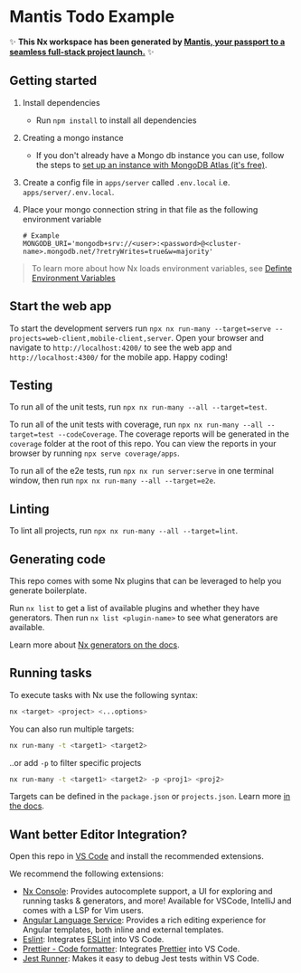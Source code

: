 # Mantis Todo Example

✨ **This Nx workspace has been generated by [Mantis, your passport to a seamless full-stack project launch.](https://github.com/futurizeworld/mantis-cli)** ✨

## Getting started

1. Install dependencies

   - Run `npm install` to install all dependencies

2. Creating a mongo instance

   - If you don't already have a Mongo db instance you can use, follow the steps to [set up an instance with MongoDB Atlas (it's free)](https://www.mongodb.com/docs/atlas/getting-started/).

3. Create a config file in `apps/server` called `.env.local` i.e. `apps/server/.env.local`.
4. Place your mongo connection string in that file as the following environment variable

   ```shell
   # Example
   MONGODB_URI='mongodb+srv://<user>:<password>@<cluster-name>.mongodb.net/?retryWrites=true&w=majority'
   ```

> To learn more about how Nx loads environment variables, see [Definte Environment Variables](https://nx.dev/recipes/tips-n-tricks/define-environment-variables#define-environment-variables)

## Start the web app

To start the development servers run `npx nx run-many --target=serve --projects=web-client,mobile-client,server`. Open your browser and navigate to `http://localhost:4200/` to see the web app and `http://localhost:4300/` for the mobile app. Happy coding!

## Testing

To run all of the unit tests, run `npx nx run-many --all --target=test`.

To run all of the unit tests with coverage, run `npx nx run-many --all --target=test --codeCoverage`. The coverage reports will be generated in the `coverage` folder at the root of this repo. You can view the reports in your browser by running `npx serve coverage/apps`.

To run all of the e2e tests, run `npx nx run server:serve` in one terminal window, then run `npx nx run-many --all --target=e2e`.

## Linting

To lint all projects, run `npx nx run-many --all --target=lint`.

## Generating code

This repo comes with some Nx plugins that can be leveraged to help you generate boilerplate.

Run `nx list` to get a list of available plugins and whether they have generators. Then run `nx list <plugin-name>` to see what generators are available.

Learn more about [Nx generators on the docs](https://nx.dev/plugin-features/use-code-generators).

## Running tasks

To execute tasks with Nx use the following syntax:

```bash
nx <target> <project> <...options>
```

You can also run multiple targets:

```bash
nx run-many -t <target1> <target2>
```

..or add `-p` to filter specific projects

```bash
nx run-many -t <target1> <target2> -p <proj1> <proj2>
```

Targets can be defined in the `package.json` or `projects.json`. Learn more [in the docs](https://nx.dev/core-features/run-tasks).

## Want better Editor Integration?

Open this repo in [VS Code](https://code.visualstudio.com/) and install the recommended extensions.

We recommend the following extensions:

- [Nx Console](https://nx.dev/nx-console): Provides autocomplete support, a UI for exploring and running tasks & generators, and more! Available for VSCode, IntelliJ and comes with a LSP for Vim users.
- [Angular Language Service](https://marketplace.visualstudio.com/items?itemName=Angular.ng-template): Provides a rich editing experience for Angular templates, both inline and external templates.
- [Eslint](https://marketplace.visualstudio.com/items?itemName=dbaeumer.vscode-eslint): Integrates [ESLint](https://eslint.org/) into VS Code.
- [Prettier - Code formatter](https://marketplace.visualstudio.com/items?itemName=esbenp.prettier-vscode): Integrates [Prettier](https://prettier.io/) into VS Code.
- [Jest Runner](https://marketplace.visualstudio.com/items?itemName=firsttris.vscode-jest-runner): Makes it easy to debug Jest tests within VS Code.
